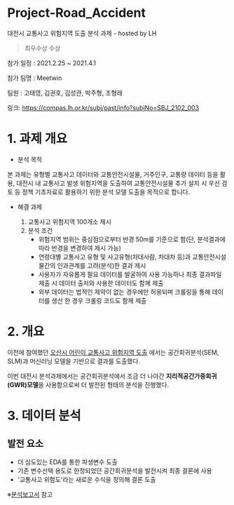 # Project-Road_Accident
대전시 교통사고 위험지역 도출 분석 과제 - hosted by LH

> 최우수상 수상

참가 일정 : 2021.2.25 ~ 2021.4.1

참가 팀명 : Meetwin

팀원 : 고태영, 김권호, 김성관, 박주형, 조형래

링크: https://compas.lh.or.kr/subj/past/info?subjNo=SBJ_2102_003

# 1. 과제 개요

 - 분석 목적

본 과제는 유형별 교통사고 데이터와 교통안전시설물, 거주인구, 교통량 데이터 등을 활용, 대전시 내 교통사고 발생 위험지역을 도출하여 교통안전시설물 추가 설치 시 우선 검토 등 정책 기초자료로 활용하기 위한 분석 모델 도출을 목적으로 합니다.

 - 해결 과제

    1. 교통사고 위험지역 100개소 제시
    2. 분석 조건
       - 위험지역 범위는 중심점으로부터 반경 50m를 기준으로 함(단, 분석결과에 따라 반경을 변경하여 제시 가능)
       - 연령대별 교통사고 유형 및 사고유형(차대사람, 차대차 등)과 교통안전시설물간의 인과관계를 고려(분석)한 결과 제시
       - 사용자가 자유롭게 필요 데이터를 발굴하여 사용 가능하나 최종 결과파일 제출 시 데이터 출처와 사용한 데이터도 함께 제출
       - 외부 데이터는 법적인 제약이 없는 경우에만 허용되며 크롤링을 통해 데이터를 생산 한 경우 크롤링 코드도 함께 제출


# 2. 개요

이전에 참여했던 [오산시 어린이 교통사고 위험지역 도출](https://github.com/tjdrhks0808/Project-Child_Road_Accident) 에서는 공간회귀분석(SEM, SLM)과 머신러닝 모델을 기반으로 결과를 도출했다.

이번 대전시 분석과제에서는 공간회귀분석에서 조금 더 나아간 **지리적공간가중회귀(GWR)모델**을 사용함으로써 더 발전된 형태의 분석을 진행했다.

# 3. 데이터 분석

## 발전 요소

  - 더 심도있는 EDA를 통한 파생변수 도출
  - 기존 변수선택 용도로 한정되었던 공간회귀분석을 발전시켜 최종 결론에 사용
  - '교통사고 위험도'라는 새로운 수식을 정의해 결론 도출



※[분석보고서](https://github.com/tjdrhks0808/Project-Road_Accident/blob/main/Daejeon_Report.pdf) 참고

